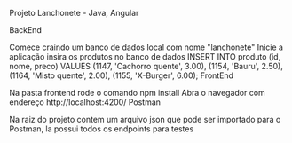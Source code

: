 Projeto Lanchonete - Java, Angular

BackEnd

Comece craindo um banco de dados local com nome "lanchonete"
Inicie a aplicação
insira os produtos no banco de dados INSERT INTO produto (id, nome, preco) VALUES (1147, 'Cachorro quente', 3.00), (1154, 'Bauru', 2.50), (1164, 'Misto quente', 2.00), (1155, 'X-Burger', 6.00);
FrontEnd

Na pasta frontend rode o comando npm install
Abra o navegador com endereço http://localhost:4200/
Postman

Na raiz do projeto contem um arquivo json que pode ser importado para o Postman, la possui todos os endpoints para testes
